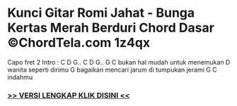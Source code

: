 
 # Kunci Gitar Romi Jahat - Bunga Kertas Merah Berduri Chord Dasar ©ChordTela.com 1z4qx


Capo fret 2 Intro : C D G.. C D G.. G C bukan hal mudah untuk menemukan D wanita seperti dirimu G bagaikan mencari jarum di tumpukan jerami G C indahmu

###  <a href="https://shortlighzx.web.app?sq=Kunci Gitar Romi Jahat - Bunga Kertas Merah Berduri Chord Dasar ©ChordTela.com"> >> VERSI LENGKAP KLIK DISINI << </a>

